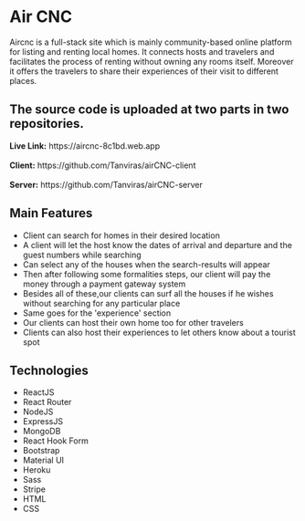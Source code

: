 <h1>Air CNC</h1>

<p>
Aircnc is a full-stack site which is mainly community-based online platform for listing and renting local homes. It connects hosts and travelers and facilitates the process of renting without owning any rooms itself. Moreover it offers the travelers to share their experiences of their visit to different places. 
</p>

<h2>The source code is uploaded at two parts in two repositories.</h2>
<b>Live Link:</b> https://aircnc-8c1bd.web.app <br><br>
<b>Client:</b> https://github.com/Tanviras/airCNC-client  <br><br>
<b>Server:</b> https://github.com/Tanviras/airCNC-server

<h2>Main Features</h2>
<ul>
<li>Client can search for homes in their desired location</li>
<li>A client will let the host know the dates of arrival and departure and the guest numbers while searching</li>
<li>Can select any of the houses when the search-results will appear</li>
<li>Then after following some formalities steps, our client will pay the money through a payment gateway system</li>
<li>Besides all of these,our clients can surf all the houses if he wishes without searching for any particular place</li>
<li>Same goes for the 'experience' section</li>
<li>Our clients can host their own home too for other travelers</li>
<li>Clients can also host their experiences to let others know about a tourist spot </li>
</ul>

<h2>Technologies</h2>
<ul>
  <li>ReactJS</li>
  <li>React Router</li>
  <li>NodeJS</li>
  <li>ExpressJS</li>
  <li>MongoDB</li>
  <li>React Hook Form</li>
  <li>Bootstrap</li>
  <li>Material UI</li>
  <li>Heroku</li>
  <li>Sass</li>
  <li>Stripe</li>
  <li>HTML</li>
  <li>CSS</li>
</ul>
